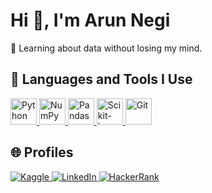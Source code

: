 <h1>Hi 👋, I'm Arun Negi</h1>
<p>🥸 Learning about data without losing my mind.</p>

<h2>🚀 Languages and Tools I Use</h2>
<p>
  <!-- Python -->
  <a target="_blank" href="https://www.python.org/">
    <img src="https://img.icons8.com/color/48/000000/python.png" alt="Python" width="42" height="42" />
  </a>
  
  <!-- NumPy -->
  <a target="_blank" href="https://numpy.org/">
    <img src="https://upload.wikimedia.org/wikipedia/commons/3/31/NumPy_logo_2020.svg" alt="NumPy" width="42" height="42" />
  </a>
  
  <!-- Pandas -->
  <a target="_blank" href="https://pandas.pydata.org/">
    <img src="https://upload.wikimedia.org/wikipedia/commons/e/ed/Pandas_logo.svg" alt="Pandas" width="42" height="42" />
  </a>

  <!-- Scikit-learn -->
  <a target="_blank" href="https://scikit-learn.org/">
    <img src="https://upload.wikimedia.org/wikipedia/commons/1/15/Scikit-learn_logo_without_text.svg" alt="Scikit-learn" width="42" height="42" />
  </a>

  <!-- Git -->
  <a target="_blank" href="https://git-scm.com/">
    <img src="https://www.vectorlogo.zone/logos/git-scm/git-scm-icon.svg" alt="Git" width="42" height="42" />
  </a>
</p>

<h2>🌐 Profiles</h2>
<p>
  <a target="_blank" href="https://www.kaggle.com/arunnegi1112">
    <img src="https://img.shields.io/badge/Kaggle-20BEFF?style=for-the-badge&logo=kaggle&logoColor=white" alt="Kaggle" />
  </a>
  <a target="_blank" href="https://www.linkedin.com/in/arunnegi-tech">
    <img src="https://img.shields.io/badge/LinkedIn-0A66C2?style=for-the-badge&logo=linkedin&logoColor=white" alt="LinkedIn" />
  </a>
  <a target="_blank" href="https://www.hackerrank.com/profile/arunnegi9625">
    <img src="https://img.shields.io/badge/HackerRank-2EC866?style=for-the-badge&logo=hackerrank&logoColor=white" alt="HackerRank" />
  </a>
</p>
